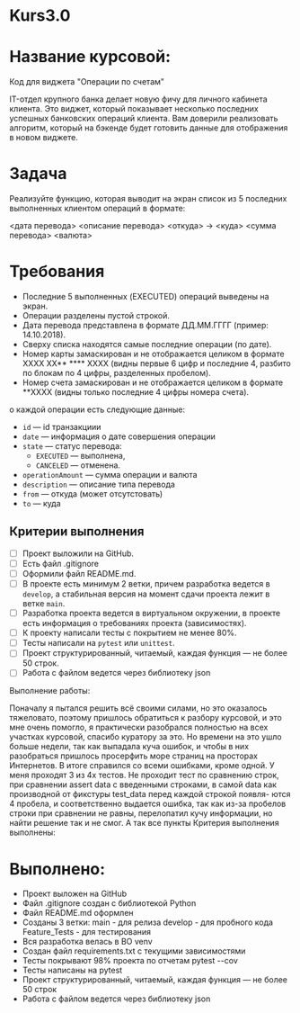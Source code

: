 # Kurs3.0
# Название курсовой:

Код для виджета "Операции по счетам"

IT-отдел крупного банка делает новую фичу для личного кабинета клиента.
Это виджет, который показывает несколько последних успешных банковских
операций клиента. Вам доверили реализовать алгоритм, который на бэкенде
будет готовить данные для отображения в новом виджете.

# Задача

Реализуйте функцию, которая выводит на экран список
из 5 последних выполненных клиентом операций в формате:

<дата перевода> <описание перевода>
<откуда> -> <куда>
<сумма перевода> <валюта>

# Требования

- Последние 5 выполненных (EXECUTED) операций выведены на экран.
- Операции разделены пустой строкой.
- Дата перевода представлена в формате ДД.ММ.ГГГГ (пример: 14.10.2018).
- Сверху списка находятся самые последние операции (по дате).
- Номер карты замаскирован и не отображается целиком в формате  XXXX XX** **** XXXX
(видны первые 6 цифр и последние 4, разбито по блокам по 4 цифры, разделенных пробелом).
- Номер счета замаскирован и не отображается целиком в формате  **XXXX 
(видны только последние 4 цифры номера счета).

о каждой операции есть следующие данные:

- `id` — id транзакциии
- `date` — информация о дате совершения операции
- `state` — статус перевода:
    - `EXECUTED`  — выполнена,
    - `CANCELED`  — отменена.
- `operationAmount` — сумма операции и валюта
- `description` — описание типа перевода
- `from` — откуда (может отсутстовать)
- `to` — куда

## Критерии выполнения

- [ ]  Проект выложили на GitHub.
- [ ]  Есть файл .gitignore
- [ ]  Оформили файл README.md.
- [ ]  В проекте есть минимум 2 ветки, причем разработка ведется в `develop`, а стабильная версия на момент сдачи проекта лежит в ветке `main`.
- [ ]  Разработка проекта ведется в виртуальном окружении, в проекте есть информация о требованиях проекта (зависимостях).
- [ ]  К проекту написали тесты с покрытием не менее 80%.
- [ ]  Тесты написали на `pytest` или `unittest`.
- [ ]  Проект структурированный, читаемый, каждая функция — не более 50 строк.
- [ ]  Работа с файлом ведется через библиотеку json

Выполнение работы:

  Поначалу я пытался решить всё своими силами, но это оказалось
тяжеловато, поэтому пришлось обратиться к разбору курсовой, и это
мне очень помогло, я практически разобрался полностью на всех
участках курсовой, спасибо куратору за это. Но времени на это ушло 
больше недели, так как выпадала куча ошибок, и чтобы в них разобраться
пришлось просерфить море страниц на просторах Интернетов. В итоге справился
со всеми ошибками, кроме одной. У меня проходят 3 из 4х тестов. Не проходит
тест по сравнению строк, при сравнении assert data с введенными строками, в 
самой data как производной от фикстуры test_data перед каждой строкой появля-
ются 4 пробела, и соответственно выдается ошибка, так как из-за пробелов
строки при сравнении не равны, перелопатил кучу информации, но найти решение 
так и не смог.
 А так все пункты Критерия выполнения выполнены:
  
# Выполнено:

- Проект выложен на GitHub
- Файл .gitignore создан с библиотекой Python
- Файл README.md оформлен
- Созданы 3 ветки:
   main - для релиза
   develop - для пробного кода
   Feature_Tests - для тестирования
- Вся разработка велась в ВО venv
- Создан файл requirements.txt с текущими зависимостями
- Тесты покрывают 98% проекта по отчетам pytest --cov
- Тесты написаны на pytest
- Проект структурированный, читаемый, каждая функция — не более 50 строк
- Работа с файлом ведется через библиотеку json